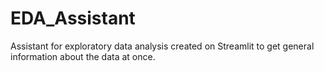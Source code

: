 # EDA_Assistant
Assistant for exploratory data analysis created on Streamlit to get general information about the data at once.
